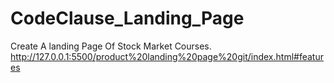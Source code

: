 # CodeClause_Landing_Page
Create A landing Page Of Stock Market Courses.
http://127.0.0.1:5500/product%20landing%20page%20git/index.html#features
